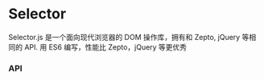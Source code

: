 # Selector

Selector.js 是一个面向现代浏览器的 DOM 操作库，拥有和 Zepto, jQuery 等相同的 API.
用 ES6 编写，性能比 Zepto，jQuery 等更优秀

### API

